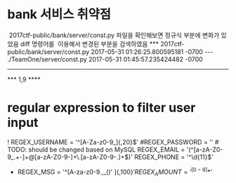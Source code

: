 # bank 서비스 취약점

  2017ctf-public/bank/server/const.py 파일을 확인해보면 정규식 부분에 변화가 있었음
  diff 명령어를  이용해서 변경된 부분을 검색하였음
 *** 2017ctf-public/bank/server/const.py	2017-05-31 01:26:25.800595181 -0700
--- ./TeamOne/server/const.py	2017-05-31 01:45:57.235424482 -0700
***************
*** 1,9 ****
  # regular expression to filter user input
! REGEX_USERNAME = '^[A-Za-z0-9_]{,20}$'
  #REGEX_PASSWORD = '' # TODO: should be changed based on MySQL
  REGEX_EMAIL = '(^[a-zA-Z0-9_.+-]+@[a-zA-Z0-9-]+\.[a-zA-Z0-9-.]+$)'
  REGEX_PHONE = '^\d{11}$'
- REGEX_MSG = '^[A-za-z0-9\.\,_\(\)\' ]{,100}$'
  REGEX_AMOUNT = '^[0-9]*$' 
  
